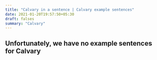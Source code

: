 ```yaml
---
title: "Calvary in a sentence | Calvary example sentences"
date: 2021-01-20T19:57:50+05:30
draft: falses
summary: "Calvary"
---
```

## Unfortunately, we have no example sentences for Calvary                 
